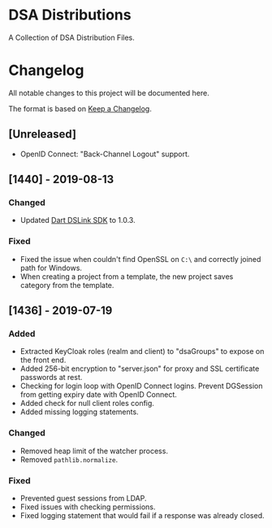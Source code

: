 # DSA Distributions

A Collection of DSA Distribution Files.

# Changelog
All notable changes to this project will be documented here.

The format is based on [Keep a Changelog](https://keepachangelog.com/en/1.0.0/).

## [Unreleased]
- OpenID Connect: "Back-Channel Logout" support.

## [1440] - 2019-08-13
### Changed
- Updated [Dart DSLink SDK](https://github.com/IOT-DSA/sdk-dslink-dart) to 1.0.3.

### Fixed
- Fixed the issue when couldn't find OpenSSL on `C:\` and correctly joined path for Windows.
- When creating a project from a template, the new project saves category from the template.

## [1436] - 2019-07-19
### Added
- Extracted KeyCloak roles (realm and client) to "dsaGroups" to expose on the front end.
- Added 256-bit encryption to "server.json" for proxy and SSL certificate passwords at rest.
- Checking for login loop with OpenID Connect logins. Prevent DGSession from getting expiry date with OpenID Connect.
- Added check for null client roles config.
- Added missing logging statements.

### Changed
- Removed heap limit of the watcher process.
- Removed `pathlib.normalize`.

### Fixed
- Prevented guest sessions from LDAP.
- Fixed issues with checking permissions.
- Fixed logging statement that would fail if a response was already closed.
